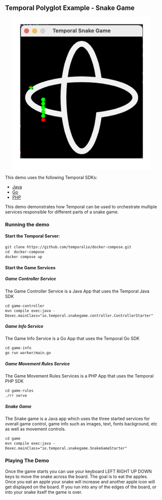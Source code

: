 ## Temporal Polyglot Example - Snake Game


<p align="center">
<img src="temporal-snake-game-screenshot.png" height="500px" alt="Temporal Snake Game"/>
</p>


This demo uses the following Temporal SDKs:
* [Java](https://docs.temporal.io/docs/java/introduction)
* [Go](https://docs.temporal.io/docs/go/introduction)
* [PHP](https://docs.temporal.io/docs/php/introduction)

This demo demonstrates how Temporal can be used to orchestrate multiple 
services responsible for different parts of a snake game. 

### Running the demo

#### Start the Temporal Server:
```shell script
git clone https://github.com/temporalio/docker-compose.git
cd  docker-compose
docker compose up
```

#### Start the Game Services

##### Game Controller Service
The Game Controller Service is a Java App that uses the Temporal Java SDK

```shell script
cd game-controller
mvn compile exec:java -Dexec.mainClass="io.temporal.snakegame.controller.ControllerStarter"
```

##### Game Info Service
The Game Info Service is a Go App that uses the Temporal Go SDK

```shell script
cd game-info
go run worker/main.go
```

##### Game Movement Rules Service

The Game Movement Rules Services is a PHP App that uses the Temporal PHP SDK

```shell script
cd game-rules
./rr serve
```

##### Snake Game

The Snake game is a Java app which uses the three started services 
for overall game control, game info such as images, text, fonts background, etc
as well as movement controls.

```shell script
cd game
mvn compile exec:java -Dexec.mainClass="io.temporal.snakegame.SnakeGameStarter"
```

### Playing The Demo

Once the game starts you can use your keyboard LEFT RIGHT UP DOWN keys to move 
the snake across the board. The goal is to eat the apples. Once you eat an apple your snake
will increase and another apple icon will get displayed on the board.
If you run into any of the edges of the board, or into your snake itself the game is over.
